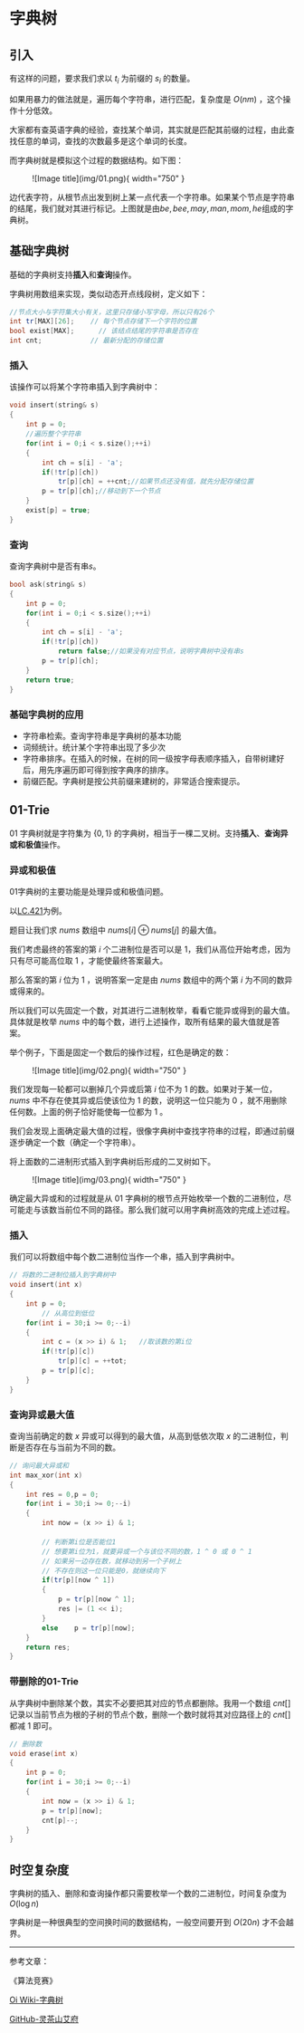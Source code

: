 # 字典树

## **引入**
有这样的问题，要求我们求以 $t_i$ 为前缀的 $s_i$ 的数量。

如果用暴力的做法就是，遍历每个字符串，进行匹配，复杂度是 $O(nm)$ ，这个操作十分低效。

大家都有查英语字典的经验，查找某个单词，其实就是匹配其前缀的过程，由此查找任意的单词，查找的次数最多是这个单词的长度。

而字典树就是模拟这个过程的数据结构。如下图：

<figure markdown="span">
  ![Image title](img/01.png){ width="750" }
</figure>

<!-- <div align=center><img src="img/01.png"width="750"> </div> -->

边代表字符，从根节点出发到树上某一点代表一个字符串。如果某个节点是字符串的结尾，我们就对其进行标记。上图就是由$be,bee,may,man,mom,he$组成的字典树。



## **基础字典树**

基础的字典树支持**插入**和**查询**操作。



字典树用数组来实现，类似动态开点线段树，定义如下：

```cpp
//节点大小与字符集大小有关，这里只存储小写字母，所以只有26个
int tr[MAX][26];    // 每个节点存储下一个字符的位置
bool exist[MAX];      // 该结点结尾的字符串是否存在
int cnt;            // 最新分配的存储位置
```
### **插入**
该操作可以将某个字符串插入到字典树中：
```cpp
void insert(string& s)
{
    int p = 0;
    //遍历整个字符串
    for(int i = 0;i < s.size();++i)
    {
        int ch = s[i] - 'a';
        if(!tr[p][ch])
            tr[p][ch] = ++cnt;//如果节点还没有值，就先分配存储位置
        p = tr[p][ch];//移动到下一个节点
    }
    exist[p] = true;
}
```

### **查询**
查询字典树中是否有串$s$。
```cpp
bool ask(string& s)
{
    int p = 0;
    for(int i = 0;i < s.size();++i)
    {
        int ch = s[i] - 'a';
        if(!tr[p][ch])
            return false;//如果没有对应节点，说明字典树中没有串s
        p = tr[p][ch];
    }
    return true;
}
```
### **基础字典树的应用**

- 字符串检索。查询字符串是字典树的基本功能
- 词频统计。统计某个字符串出现了多少次
- 字符串排序。在插入的时候，在树的同一级按字母表顺序插入，自带树建好后，用先序遍历即可得到按字典序的排序。
- 前缀匹配。字典树是按公共前缀来建树的，非常适合搜索提示。

## **01-Trie**

$01$ 字典树就是字符集为 $\{0,1\}$ 的字典树，相当于一棵二叉树。支持**插入**、**查询异或和极值**操作。

### **异或和极值**

$01$字典树的主要功能是处理异或和极值问题。

以[LC.421](https://leetcode.cn/problems/maximum-xor-of-two-numbers-in-an-array/description/)为例。

题目让我们求 $nums$ 数组中 $nums[i]\oplus nums[j]$ 的最大值。

我们考虑最终的答案的第 $i$ 个二进制位是否可以是 $1$，我们从高位开始考虑，因为只有尽可能高位取 $1$ ，才能使最终答案最大。

那么答案的第 $i$ 位为 $1$ ，说明答案一定是由 $nums$ 数组中的两个第 $i$ 为不同的数异或得来的。

所以我们可以先固定一个数，对其进行二进制枚举，看看它能异或得到的最大值。具体就是枚举 $nums$ 中的每个数，进行上述操作，取所有结果的最大值就是答案。

举个例子，下面是固定一个数后的操作过程，红色是确定的数：

<figure markdown="span">
  ![Image title](img/02.png){ width="750" }
</figure>

<!-- <div align=center><img src="img/02.png"width="750"> </div> -->

我们发现每一轮都可以删掉几个异或后第 $i$ 位不为  $1$ 的数。如果对于某一位， $nums$ 中不存在使其异或后使该位为 $1$ 的数，说明这一位只能为 $0$ ，就不用删除任何数。上面的例子恰好能使每一位都为 $1$ 。

我们会发现上面确定最大值的过程，很像字典树中查找字符串的过程，即通过前缀逐步确定一个数（确定一个字符串）。

将上面数的二进制形式插入到字典树后形成的二叉树如下。

<figure markdown="span">
  ![Image title](img/03.png){ width="750" }
</figure>
<!-- 
<div align=center><img src="img/03.png"width="1000"> </div> -->

确定最大异或和的过程就是从 $01$ 字典树的根节点开始枚举一个数的二进制位，尽可能走与该数当前位不同的路径。那么我们就可以用字典树高效的完成上述过程。


### **插入**

我们可以将数组中每个数二进制位当作一个串，插入到字典树中。

```cpp
// 将数的二进制位插入到字典树中
void insert(int x)
{
	int p = 0;
        // 从高位到低位
	for(int i = 30;i >= 0;--i)
	{
		int c = (x >> i) & 1;   //取该数的第i位
		if(!tr[p][c])
			tr[p][c] = ++tot;
		p = tr[p][c];
	}
}
```

### **查询异或最大值**

查询当前确定的数 $x$ 异或可以得到的最大值，从高到低依次取 $x$ 的二进制位，判断是否存在与当前为不同的数。

```cpp
// 询问最大异或和
int max_xor(int x)
{
	int res = 0,p = 0;
	for(int i = 30;i >= 0;--i)
	{
		int now = (x >> i) & 1;

		// 判断第i位是否能位1
		// 想要第i位为1，就要异或一个与该位不同的数，1 ^ 0 或 0 ^ 1 
		// 如果另一边存在数，就移动到另一个子树上
		// 不存在则这一位只能是0，就继续向下
		if(tr[p][now ^ 1])	
		{
			p = tr[p][now ^ 1];
			res |= (1 << i);
		}
		else    p = tr[p][now];
	}
	return res;
}
```

### **带删除的01-Trie**

从字典树中删除某个数，其实不必要把其对应的节点都删除。我用一个数组 $cnt[]$ 记录以当前节点为根的子树的节点个数，删除一个数时就将其对应路径上的 $cnt[]$ 都减 $1$ 即可。

```cpp
// 删除数
void erase(int x)
{
	int p = 0;
	for(int i = 30;i >= 0;--i)
	{
		int now = (x >> i) & 1;
		p = tr[p][now];
		cnt[p]--;
	}
}
```

## **时空复杂度**

字典树的插入、删除和查询操作都只需要枚举一个数的二进制位，时间复杂度为 $O(\log n)$

字典树是一种很典型的空间换时间的数据结构，一般空间要开到 $O(20n)$ 才不会越界。


-------------------------

参考文章：<br>

《算法竞赛》

[Oi Wiki-字典树](https://oi-wiki.org/string/trie/#01-trie-%E5%90%88%E5%B9%B6)

[GitHub-灵茶山艾府](https://github.com/EndlessCheng/codeforces-go/blob/master/copypasta/trie01.go)

